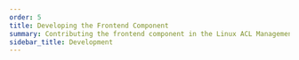 ```yaml
---
order: 5
title: Developing the Frontend Component
summary: Contributing the frontend component in the Linux ACL Management System 
sidebar_title: Development 
---
```

